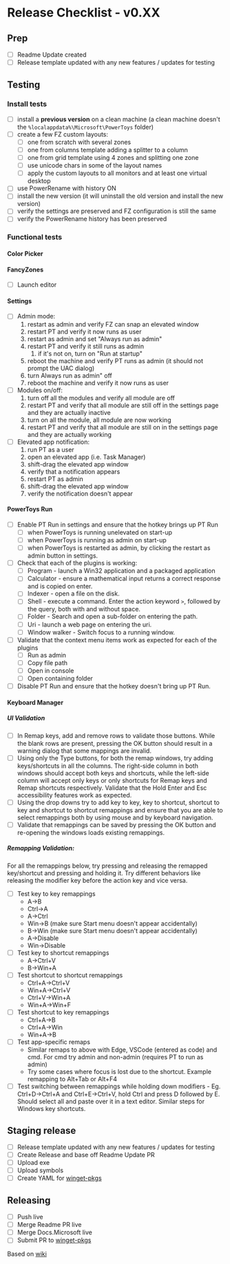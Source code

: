 # Release Checklist - v0.XX

## Prep

- [ ] Readme Update created
- [ ] Release template updated with any new features / updates for testing

## Testing 

### Install tests
- [ ] install a **previous version** on a clean machine (a clean machine doesn't the `%localappdata%\Microsoft\PowerToys` folder)
- [ ] create a few FZ custom layouts:
    - [ ] one from scratch with several zones
    - [ ] one from columns template adding a splitter to a column
    - [ ] one from grid template using 4 zones and splitting one zone
    - [ ] use unicode chars in some of the layout names
    - [ ] apply the custom layouts to all monitors and at least one virtual desktop
- [ ] use PowerRename with history ON
- [ ] install the new version (it will uninstall the old version and install the new version)
- [ ] verify the settings are preserved and FZ configuration is still the same
- [ ] verify the PowerRename history has been preserved

### Functional tests

#### Color Picker
#### FancyZones

- [ ] Launch editor

#### Settings

- [ ] Admin mode:
   1. restart as admin and verify FZ can snap an elevated window
   1. restart PT and verify it now runs as user
   1. restart as admin and set "Always run as admin"
   1. restart PT and verify it still runs as admin
      1. if it's not on, turn on "Run at startup"
   1. reboot the machine and verify PT runs as admin (it should not prompt the UAC dialog)
   1. turn Always run as admin" off
   1. reboot the machine and verify it now runs as user
- [ ] Modules on/off:
   1. turn off all the modules and verify all module are off
   1. restart PT and verify that all module are still off in the settings page and they are actually inactive
   1. turn on all the module, all module are now working
   1. restart PT and verify that all module are still on in the settings page and they are actually working
- [ ] Elevated app notification:
   1. run PT as a user
   1. open an elevated app (i.e. Task Manager)
   1. shift-drag the elevated app window
   1. verify that a notification appears
   1. restart PT as admin
   1. shift-drag the elevated app window
   1. verify the notification doesn't appear

#### PowerToys Run

- [ ] Enable PT Run in settings and ensure that the hotkey brings up PT Run 
   - [ ] when PowerToys is running unelevated on start-up
   - [ ] when PowerToys is running as admin on start-up
   - [ ] when PowerToys is restarted as admin, by clicking the restart as admin button in settings.
- [ ] Check that each of the plugins is working:
   - [ ] Program - launch a Win32 application and a packaged application
   - [ ] Calculator - ensure a mathematical input returns a correct response and is copied on enter.
   - [ ] Indexer - open a file on the disk.
   - [ ] Shell - execute a command. Enter the action keyword `>`, followed by the query, both with and without space.
   - [ ] Folder - Search and open a sub-folder on entering the path.
   - [ ] Uri - launch a web page on entering the uri.
   - [ ] Window walker - Switch focus to a running window.
- [ ] Validate that the context menu items work as expected for each of the plugins
   - [ ] Run as admin
   - [ ] Copy file path
   - [ ] Open in console
   - [ ] Open containing folder
- [ ] Disable PT Run and ensure that the hotkey doesn't bring up PT Run.

#### Keyboard Manager

##### UI Validation

  - [ ] In Remap keys, add and remove rows to validate those buttons. While the blank rows are present, pressing the OK button should result in a warning dialog that some mappings are invalid.
  - [ ] Using only the Type buttons, for both the remap windows, try adding keys/shortcuts in all the columns. The right-side column in both windows should accept both keys and shortcuts, while the left-side column will accept only keys or only shortcuts for Remap keys and Remap shortcuts respectively. Validate that the Hold Enter and Esc accessibility features work as expected.
  - [ ] Using the drop downs try to add key to key, key to shortcut, shortcut to key and shortcut to shortcut remappings and ensure that you are able to select remappings both by using mouse and by keyboard navigation.
  - [ ] Validate that remappings can be saved by pressing the OK button and re-opening the windows loads existing remappings.

##### Remapping Validation:

For all the remappings below, try pressing and releasing the remapped key/shortcut and pressing and holding it. Try different behaviors like releasing the modifier key before the action key and vice versa.

  - [ ] Test key to key remappings
    - A->B
    - Ctrl->A
    - A->Ctrl
    - Win->B (make sure Start menu doesn't appear accidentally)
    - B->Win (make sure Start menu doesn't appear accidentally)
    - A->Disable
    - Win->Disable
  - [ ] Test key to shortcut remappings
    - A->Ctrl+V
    - B->Win+A
  - [ ] Test shortcut to shortcut remappings
    - Ctrl+A->Ctrl+V
    - Win+A->Ctrl+V
    - Ctrl+V->Win+A
    - Win+A->Win+F
  - [ ] Test shortcut to key remappings
    - Ctrl+A->B
    - Ctrl+A->Win
    - Win+A->B
  - [ ] Test app-specific remaps
    - Similar remaps to above with Edge, VSCode (entered as code) and cmd. For cmd try admin and non-admin (requires PT to run as admin)
    - Try some cases where focus is lost due to the shortcut. Example remapping to Alt+Tab or Alt+F4
  - [ ] Test switching between remappings while holding down modifiers - Eg. Ctrl+D->Ctrl+A and Ctrl+E->Ctrl+V, hold Ctrl and press D followed by E. Should select all and paste over it in a text editor. Similar steps for Windows key shortcuts.

## Staging release

- [ ] Release template updated with any new features / updates for testing
- [ ] Create Release and base off Readme Update PR
- [ ] Upload exe
- [ ] Upload symbols
- [ ] Create YAML for [winget-pkgs](https://github.com/microsoft/winget-pkgs)

## Releasing
- [ ] Push live
- [ ] Merge Readme PR live
- [ ] Merge Docs.Microsoft live
- [ ] Submit PR to [winget-pkgs](https://github.com/microsoft/winget-pkgs)

Based on [wiki](https://github.com/microsoft/PowerToys/wiki/Release-check-list)
